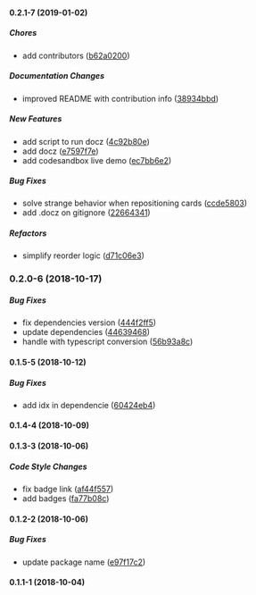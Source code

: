 #### 0.2.1-7 (2019-01-02)

##### Chores

*  add contributors ([b62a0200](https://github.com/lucasbesen/react-kanban-dnd/commit/b62a02009efafbfd99161d3445dd5522838be7ad))

##### Documentation Changes

*  improved README with contribution info ([38934bbd](https://github.com/lucasbesen/react-kanban-dnd/commit/38934bbd15b7447323a5883f8e73439f1cb285af))

##### New Features

*  add script to run docz ([4c92b80e](https://github.com/lucasbesen/react-kanban-dnd/commit/4c92b80ec4e6ec5fa3145059512e4381633c80b6))
*  add docz ([e7597f7e](https://github.com/lucasbesen/react-kanban-dnd/commit/e7597f7e73849ce26c6a5fffe96646f9b007062f))
*  add codesandbox live demo ([ec7bb6e2](https://github.com/lucasbesen/react-kanban-dnd/commit/ec7bb6e2648acbd73192f0e3b6df9953365d0302))

##### Bug Fixes

*  solve strange behavior when repositioning cards ([ccde5803](https://github.com/lucasbesen/react-kanban-dnd/commit/ccde5803f9c1da1c127d8083132ea49a49272e40))
*  add .docz on gitignore ([22664341](https://github.com/lucasbesen/react-kanban-dnd/commit/2266434117c3976c6e66bd3ce9d91db5b0c0c4cb))

##### Refactors

*  simplify reorder logic ([d71c06e3](https://github.com/lucasbesen/react-kanban-dnd/commit/d71c06e3c773157252400ce1d60bbb6a00f3a221))

### 0.2.0-6 (2018-10-17)

##### Bug Fixes

*  fix dependencies version ([444f2ff5](https://github.com/lucasbesen/react-kanban-dnd/commit/444f2ff53caa048c5f5510649d231f004f02c170))
*  update dependencies ([44639468](https://github.com/lucasbesen/react-kanban-dnd/commit/44639468ae8c10a43c008c52b01a0ffda2b5f103))
*  handle with typescript conversion ([56b93a8c](https://github.com/lucasbesen/react-kanban-dnd/commit/56b93a8cd7e30a94d3fba1891be59446aee096d2))

#### 0.1.5-5 (2018-10-12)

##### Bug Fixes

*  add idx in dependencie ([60424eb4](https://github.com/lucasbesen/react-kanban-dnd/commit/60424eb44d928b7fad1afa8a605bda81afee6d20))

#### 0.1.4-4 (2018-10-09)

#### 0.1.3-3 (2018-10-06)

##### Code Style Changes

*  fix badge link ([af44f557](https://github.com/lucasbesen/react-kanban-dnd/commit/af44f557e45c1590da218f091f5c53066beacfd0))
*  add badges ([fa77b08c](https://github.com/lucasbesen/react-kanban-dnd/commit/fa77b08ce962c17cb1dfdb43e553edd9751843b1))

#### 0.1.2-2 (2018-10-06)

##### Bug Fixes

*  update package name ([e97f17c2](https://github.com/lucasbesen/react-kanban-dnd/commit/e97f17c2e2f1e120c76fedc02228aea86e4e7b17))

#### 0.1.1-1 (2018-10-04)

